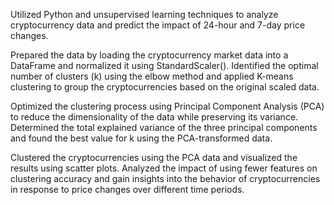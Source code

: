 Utilized Python and unsupervised learning techniques to analyze cryptocurrency data and predict the impact of 24-hour and 7-day price changes.

Prepared the data by loading the cryptocurrency market data into a DataFrame and normalized it using StandardScaler(). Identified the optimal number of clusters (k) using the elbow method and applied K-means clustering to group the cryptocurrencies based on the original scaled data.

Optimized the clustering process using Principal Component Analysis (PCA) to reduce the dimensionality of the data while preserving its variance. Determined the total explained variance of the three principal components and found the best value for k using the PCA-transformed data.

Clustered the cryptocurrencies using the PCA data and visualized the results using scatter plots. Analyzed the impact of using fewer features on clustering accuracy and gain insights into the behavior of cryptocurrencies in response to price changes over different time periods.
